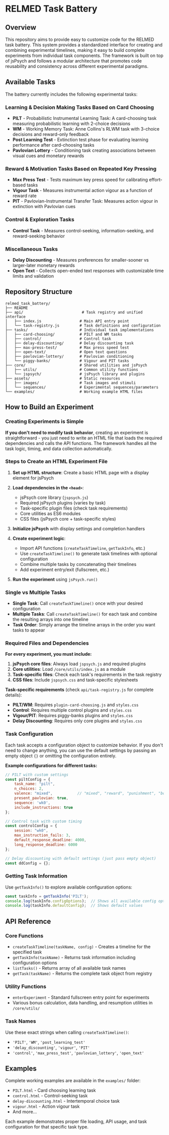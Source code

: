 # RELMED Task Battery

## Overview
This repository aims to provide easy to customize code for the RELMED task battery. This system provides a standardized interface for creating and combining experimental timelines, making it easy to build complete experiments from individual task components. The framework is built on top of jsPsych and follows a modular architecture that promotes code reusability and consistency across different experimental paradigms.

## Available Tasks

The battery currently includes the following experimental tasks:

### Learning & Decision Making Tasks Based on Card Choosing
- **PILT** - Probabilistic Instrumental Learning Task: A card-choosing task measuring probabilistic learning with 2-choice decisions
- **WM** - Working Memory Task: Anne Collins's RLWM task with 3-choice decisions and reward-only feedback
- **Post Learning Test** - Extinction test phase for evaluating learning performance after card-choosing tasks
- **Pavlovian Lottery** - Conditioning task creating associations between visual cues and monetary rewards

### Reward & Motivation Tasks Based on Repeated Key Pressing
- **Max Press Test** - Tests maximum key press speed for calibrating effort-based tasks
- **Vigour Task** - Measures instrumental action vigour as a function of reward rate
- **PIT** - Pavlovian-Instrumental Transfer Task: Measures action vigour in extinction with Pavlovian cues

### Control & Exploration Tasks
- **Control Task** - Measures control-seeking, information-seeking, and reward-seeking behavior

### Miscellaneous Tasks
- **Delay Discounting** - Measures preferences for smaller-sooner vs larger-later monetary rewards
- **Open Text** - Collects open-ended text responses with customizable time limits and validation

## Repository Structure

```
relmed_task_battery/
├── README
├── api/                          # Task registry and unified interface
│   ├── index.js                 # Main API entry point
│   └── task-registry.js         # Task definitions and configuration
├── tasks/                       # Individual task implementations
│   ├── card-choosing/           # PILT and WM tasks
│   ├── control/                 # Control task
│   ├── delay-discounting/       # Delay discounting task
│   ├── max-press-test/          # Max press speed test
│   ├── open-text/               # Open text questions
│   ├── pavlovian-lottery/       # Pavlovian conditioning
│   └── piggy-banks/             # Vigour and PIT tasks
├── core/                        # Shared utilities and jsPsych
│   ├── utils/                   # Common utility functions
│   └── jspsych/                 # jsPsych library and plugins
├── assets/                      # Static resources
│   ├── images/                  # Task images and stimuli
│   └── sequences/               # Experimental sequences/parameters
└── examples/                    # Working example HTML files
```

## How to Build an Experiment

### Creating Experiments is Simple

**If you don't need to modify task behavior**, creating an experiment is straightforward - you just need to write an HTML file that loads the required dependencies and calls the API functions. The framework handles all the task logic, timing, and data collection automatically.

### Steps to Create an HTML Experiment File

1. **Set up HTML structure**: Create a basic HTML page with a display element for jsPsych

2. **Load dependencies in the `<head>`**:
   - jsPsych core library (`jspsych.js`)
   - Required jsPsych plugins (varies by task)
   - Task-specific plugin files (check task requirements)
   - Core utilities as ES6 modules
   - CSS files (jsPsych core + task-specific styles)

3. **Initialize jsPsych** with display settings and completion handlers

4. **Create experiment logic**:
   - Import API functions (`createTaskTimeline`, `getTaskInfo`, etc.)
   - Use `createTaskTimeline()` to generate task timelines with optional configuration
   - Combine multiple tasks by concatenating their timelines
   - Add experiment entry/exit (fullscreen, etc.)

5. **Run the experiment** using `jsPsych.run()`

### Single vs Multiple Tasks

- **Single Task**: Call `createTaskTimeline()` once with your desired configuration
- **Multiple Tasks**: Call `createTaskTimeline()` for each task and combine the resulting arrays into one timeline
- **Task Order**: Simply arrange the timeline arrays in the order you want tasks to appear

### Required Files and Dependencies

**For every experiment, you must include:**

1. **jsPsych core files**: Always load `jspsych.js` and required plugins
2. **Core utilities**: Load `/core/utils/index.js` as a module
3. **Task-specific files**: Check each task's requirements in the task registry
4. **CSS files**: Include `jspsych.css` and task-specific stylesheets

**Task-specific requirements** (check `api/task-registry.js` for complete details):
- **PILT/WM**: Requires `plugin-card-choosing.js` and `styles.css`
- **Control**: Requires multiple control plugins and `styles.css`
- **Vigour/PIT**: Requires piggy-banks plugins and `styles.css`
- **Delay Discounting**: Requires only core plugins and `styles.css`

### Task Configuration

Each task accepts a configuration object to customize behavior. If you don't need to change anything, you can use the default settings by passing an empty object `{}` or omitting the configuration entirely.

**Example configurations for different tasks:**

```javascript
// PILT with custom settings
const piltConfig = {
    task_name: "pilt",
    n_choices: 2,
    valence: "mixed",           // "mixed", "reward", "punishment", "both"
    present_pavlovian: true,
    sequence: 'wk0',
    include_instructions: true
};

// Control task with custom timing
const controlConfig = {
    session: "wk0",
    max_instruction_fails: 3,
    default_response_deadline: 4000,
    long_response_deadline: 6000
};

// Delay discounting with default settings (just pass empty object)
const ddConfig = {};
```

### Getting Task Information

Use `getTaskInfo()` to explore available configuration options:

```javascript
const taskInfo = getTaskInfo('PILT');
console.log(taskInfo.configOptions);  // Shows all available config options
console.log(taskInfo.defaultConfig);  // Shows default values
```

## API Reference

### Core Functions

- `createTaskTimeline(taskName, config)` - Creates a timeline for the specified task
- `getTaskInfo(taskName)` - Returns task information including configuration options
- `listTasks()` - Returns array of all available task names
- `getTask(taskName)` - Returns the complete task object from registry

### Utility Functions

- `enterExperiment` - Standard fullscreen entry point for experiments
- Various bonus calculation, data handling, and resumption utilities in `/core/utils/`

### Task Names

Use these exact strings when calling `createTaskTimeline()`:
- `'PILT'`, `'WM'`, `'post_learning_test'`
- `'delay_discounting'`, `'vigour'`, `'PIT'` 
- `'control'`, `'max_press_test'`, `'pavlovian_lottery'`, `'open_text'`

## Examples

Complete working examples are available in the `examples/` folder:
- `PILT.html` - Card choosing learning task
- `control.html` - Control-seeking task  
- `delay-discounting.html` - Intertemporal choice task
- `vigour.html` - Action vigour task
- And more...

Each example demonstrates proper file loading, API usage, and task configuration for that specific task type.